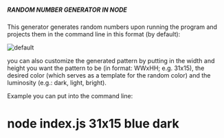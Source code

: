 ##### RANDOM NUMBER GENERATOR IN NODE

This generator generates random numbers upon running the program and projects them in the command line in this format (by default):

![default](https://user-images.githubusercontent.com/1935696/92607675-b56bd700-f2b4-11ea-9085-67af9369fa71.png)

you can also customize the generated pattern by putting in the width and height you want the pattern to be (in format: WWxHH; e.g. 31x15), the desired color (which serves as a template for the random color) and the luminosity (e.g.: dark, light, bright).

Example you can put into the command line:

# node index.js 31x15 blue dark
